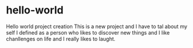 # hello-world
Hello world project creation
This is a new project and I have to tal about my self I defined as a person who likes to discover new things and I like chanllenges on life and I really likes to laught.
